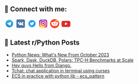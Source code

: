 ## 🔎 Connect with me:
[<img src="https://github.com/bullbesh/bullbesh/blob/main/images/Telegram.png" width="32" height="32" />](https://t.me/bullbesh)
[<img src="https://github.com/bullbesh/bullbesh/blob/main/images/VK.png" width="32" height="32" />](https://vk.com/bullbesh)
[<img src="https://github.com/bullbesh/bullbesh/blob/main/images/Twitter.png" width="32" height="32" />](https://twitter.com/bullbesh1)
[<img src="https://github.com/bullbesh/bullbesh/blob/main/images/Instagram.png" width="32" height="32" />](https://www.instagram.com/bullbesh)
[<img src="https://github.com/bullbesh/bullbesh/blob/main/images/Reddit.png" width="32" height="32" />](https://www.reddit.com/user/bullbesh)
[<img src="https://github.com/bullbesh/bullbesh/blob/main/images/YouTube.png" width="32" height="32" />](https://www.youtube.com/channel/UCtfjRs6uzgq5mfm8S06WTcg)

## 📕 Latest r/Python Posts
<!-- BLOG-POST-LIST:START -->
- [Python News: What&#39;s New From October 2023](https://www.reddit.com/r/Python/comments/17px8wo/python_news_whats_new_from_october_2023/)
- [Spark, Dask, DuckDB, Polars: TPC-H Benchmarks at Scale](https://www.reddit.com/r/Python/comments/17pwxfn/spark_dask_duckdb_polars_tpch_benchmarks_at_scale/)
- [Hey guys Hello from Django.](https://www.reddit.com/r/Python/comments/17pwh26/hey_guys_hello_from_django/)
- [Tchat: chat application in terminal using curses](https://www.reddit.com/r/Python/comments/17ptfnj/tchat_chat_application_in_terminal_using_curses/)
- [ECS in practice with python lib - ecs_pattern](https://www.reddit.com/r/Python/comments/17pt1ps/ecs_in_practice_with_python_lib_ecs_pattern/)
<!-- BLOG-POST-LIST:END -->

